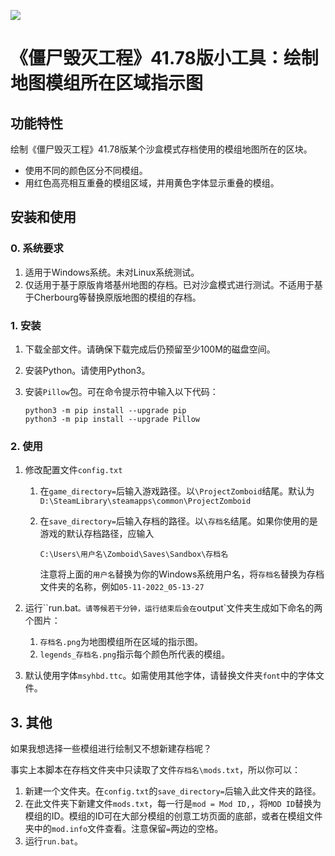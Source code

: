 ![](https://s2.loli.net/2022/11/19/6KapmFyEdcWjNwf.png)

# 《僵尸毁灭工程》41.78版小工具：绘制地图模组所在区域指示图

## 功能特性

绘制《僵尸毁灭工程》41.78版某个沙盒模式存档使用的模组地图所在的区块。

- 使用不同的颜色区分不同模组。
- 用红色高亮相互重叠的模组区域，并用黄色字体显示重叠的模组。



## 安装和使用

### 0. 系统要求

1. 适用于Windows系统。未对Linux系统测试。
2. 仅适用于基于原版肯塔基州地图的存档。已对沙盒模式进行测试。不适用于基于Cherbourg等替换原版地图的模组的存档。



### 1. 安装

1. 下载全部文件。请确保下载完成后仍预留至少100M的磁盘空间。

2. 安装Python。请使用Python3。

3. 安装`Pillow`包。可在命令提示符中输入以下代码：

    ```
    python3 -m pip install --upgrade pip
    python3 -m pip install --upgrade Pillow
    ```



### 2. 使用

1. 修改配置文件`config.txt`

    1. 在`game_directory=`后输入游戏路径。以`\ProjectZomboid`结尾。默认为`D:\SteamLibrary\steamapps\common\ProjectZomboid`

    2. 在`save_directory=`后输入存档的路径。以`\存档名`结尾。如果你使用的是游戏的默认存档路径，应输入

        ``` 
        C:\Users\用户名\Zomboid\Saves\Sandbox\存档名
        ```

        注意将上面的`用户名`替换为你的Windows系统用户名，将`存档名`替换为存档文件夹的名称，例如`05-11-2022_05-13-27`

2. 运行``run.bat`。请等候若干分钟，运行结束后会在`output`文件夹生成如下命名的两个图片：

    1. `存档名.png`为地图模组所在区域的指示图。
    2. `legends_存档名.png`指示每个颜色所代表的模组。

3. 默认使用字体`msyhbd.ttc`。如需使用其他字体，请替换文件夹`font`中的字体文件。



## 3. 其他

如果我想选择一些模组进行绘制又不想新建存档呢？

事实上本脚本在存档文件夹中只读取了文件`存档名\mods.txt`，所以你可以：

1. 新建一个文件夹。在`config.txt`的`save_directory=`后输入此文件夹的路径。
2. 在此文件夹下新建文件`mods.txt`，每一行是`mod = Mod ID,`，将`MOD ID`替换为模组的ID。模组的ID可在大部分模组的创意工坊页面的底部，或者在模组文件夹中的`mod.info`文件查看。注意保留`=`两边的空格。
3. 运行`run.bat`。